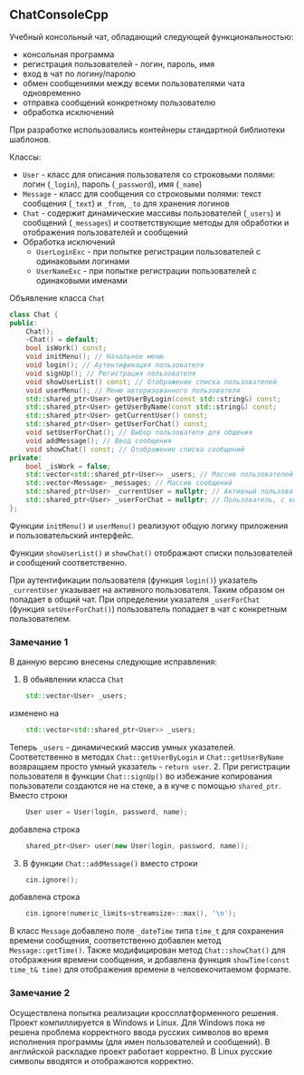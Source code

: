 ## ChatConsoleCpp

Учебный консольный чат, обладающий следующей функциональностью:
* консольная программа
* регистрация пользователей - логин, пароль, имя
* вход в чат по логину/паролю
* обмен сообщениями между всеми пользователями чата одновременно
* отправка сообщений конкретному пользователю
* обработка исключений

При разработке использовались контейнеры стандартной библиотеки шаблонов.

Классы:
* `User` - класс для описания пользователя со строковыми полями: логин (`_login`), пароль (`_password`), имя (`_name`)
* `Message` - класс для сообщения со строковыми полями: текст сообщения (`_text`) и `_from`, `_to` для хранения логинов
* `Chat` - содержит динамические массивы пользователей (`_users`) и сообщений (`_messages`) и соответствующие методы для обработки и отображения пользователей и сообщений
* Обработка исключений
  - `UserLoginExc` - при попытке регистрации пользователей с одинаковыми логинами
  - `UserNameExc` - при попытке регистрации пользователей с одинаковыми именами

Объявление класса `Chat`
```cpp
class Chat {
public:
	Chat();
	~Chat() = default;
	bool isWork() const;
	void initMenu(); // Начальное меню
	void login(); // Аутентификация пользователя
	void signUp(); // Регистрация пользователя
	void showUserList() const; // Отображение списка пользователей
	void userMenu(); // Меню авторизованного пользователя
	std::shared_ptr<User> getUserByLogin(const std::string&) const;
	std::shared_ptr<User> getUserByName(const std::string&) const;
	std::shared_ptr<User> getCurrentUser() const;
	std::shared_ptr<User> getUserForChat() const;
	void setUserForChat(); // Выбор пользователя для общения
	void addMessage(); // Ввод сообщения
	void showChat() const; // Отображение списка сообщений
private:
	bool _isWork = false;
	std::vector<std::shared_ptr<User>> _users; // Массив пользователей
	std::vector<Message> _messages; // Массив сообщений
	std::shared_ptr<User> _currentUser = nullptr; // Активный пользователь
	std::shared_ptr<User> _userForChat = nullptr; // Пользователь, с которым ведется общение
};
```
Функции `initMenu()` и `userMenu()` реализуют общую логику приложения и пользовательский интерфейс.

Функции `showUserList()` и `showChat()` отображают списки пользователей и сообщений соответственно.

При аутентификации пользователя (функция `login()`) указатель `_currentUser` указывает на активного пользователя. Таким образом он попадает в общий чат. При определении указателя `_userForChat` (функция `setUserForChat()`) пользователь попадает в чат с конкретным пользователем.

### Замечание 1
В данную версию внесены следующие исправления:
1. В обьявлении класса `Chat`
 ```cpp
     std::vector<User> _users;
```
изменено на 
```cpp
    std::vector<std::shared_ptr<User>> _users;
```
Теперь `_users` - динамический массив умных указателей. Соответственно в методах `Chat::getUserByLogin` и `Chat::getUserByName` возвращаем просто умный указатель - `return user`.
2. При регистрации пользователя в функции `Chat::signUp()` во избежание копирования пользователи создаются не на стеке, а в куче 
с помощью `shared_ptr`. Вместо строки
```cpp
	User user = User(login, password, name);
```
добавлена строка
```cpp
	shared_ptr<User> user(new User(login, password, name));
```
3. В функции `Chat::addMessage()` вместо строки
```cpp
	cin.ignore();
```
добавлена строка
```cpp
	cin.ignore(numeric_limits<streamsize>::max(), '\n');
```
В класс `Message` добавлено поле `_dateTime` типа `time_t` для сохранения времени сообщения, соответственно добавлен метод `Message::getTime()`. Также модифицирован метод `Chat::showChat()` для отображения времени сообщения, и добавлена функция `showTime(const time_t& time)` для отображения времени в человекочитаемом формате.

### Замечание 2
Осуществлена попытка реализации кроссплатформенного решения. Проект компиллируется в Windows и Linux. Для Windows пока не решена проблема корректного ввода русских символов во время исполнения программы (для имен пользователей и сообщений). В английской раскладке проект работает корректно. В Linux русские символы вводятся и отображаются корректно.
